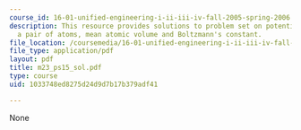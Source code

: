 ```yaml
---
course_id: 16-01-unified-engineering-i-ii-iii-iv-fall-2005-spring-2006
description: This resource provides solutions to problem set on potential energy of
  a pair of atoms, mean atomic volume and Boltzmann's constant.
file_location: /coursemedia/16-01-unified-engineering-i-ii-iii-iv-fall-2005-spring-2006/1033748ed8275d24d9d7b17b379adf41_m23_ps15_sol.pdf
file_type: application/pdf
layout: pdf
title: m23_ps15_sol.pdf
type: course
uid: 1033748ed8275d24d9d7b17b379adf41

---
```

None